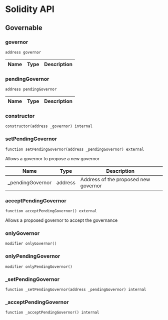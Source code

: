 # Solidity API

## Governable

### governor

```solidity
address governor
```

| Name | Type | Description |
| ---- | ---- | ----------- |

### pendingGovernor

```solidity
address pendingGovernor
```

| Name | Type | Description |
| ---- | ---- | ----------- |

### constructor

```solidity
constructor(address _governor) internal
```

### setPendingGovernor

```solidity
function setPendingGovernor(address _pendingGovernor) external
```

Allows a governor to propose a new governor

| Name              | Type    | Description                          |
| ----------------- | ------- | ------------------------------------ |
| \_pendingGovernor | address | Address of the proposed new governor |

### acceptPendingGovernor

```solidity
function acceptPendingGovernor() external
```

Allows a proposed governor to accept the governance

### onlyGovernor

```solidity
modifier onlyGovernor()
```

### onlyPendingGovernor

```solidity
modifier onlyPendingGovernor()
```

### \_setPendingGovernor

```solidity
function _setPendingGovernor(address _pendingGovernor) internal
```

### \_acceptPendingGovernor

```solidity
function _acceptPendingGovernor() internal
```
